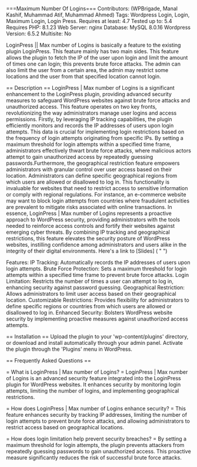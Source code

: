 ===Maximum Number Of Logins=== 
Contributors: (WPBrigade, Manal Kashif, Muhammad Atif, Muhammad Ahmed) 
Tags: Wordpress Login, Login, Maximum Login, Login Press.
Requires at least: 4.7 
Tested up to: 5.4 
Requires PHP: 8.1.23 
Web Server: nginx 
Database: MySQL 8.0.16 
Wordpress Version: 6.5.2
Multisite: No

LoginPress || Max number of Logins is basically a feature to the existing plugin LoginPress. This feature mainly has two main sides. This feature allows the plugin to fetch the IP of the user upon login and limit the amount of times one can login; this prevents brute force attacks. The admin can also limit the user from a certain area, the admin may restrict some locations and the user from that specified location cannot login.

== Description ==
LoginPress | Max number of Logins is a significant enhancement to the LoginPress plugin, providing advanced security measures to safeguard WordPress websites against brute force attacks and unauthorized access. This feature operates on two key fronts, revolutionizing the way administrators manage user logins and access permissions.
Firstly, by leveraging IP tracking capabilities, the plugin efficiently monitors and records the IP addresses of users upon login attempts. This data is crucial for implementing login restrictions based on the frequency of login attempts originating from specific IPs. By setting a maximum threshold for login attempts within a specified time frame, administrators effectively thwart brute force attacks, where malicious actors attempt to gain unauthorized access by repeatedly guessing passwords.Furthermore, the geographical restriction feature empowers administrators with granular control over user access based on their location. Administrators can define specific geographical regions from which users are allowed or disallowed to log in. This functionality is invaluable for websites that need to restrict access to sensitive information or comply with regional regulations. For instance, an e-commerce website may want to block login attempts from countries where fraudulent activities are prevalent to mitigate risks associated with online transactions.
In essence, LoginPress | Max number of Logins represents a proactive approach to WordPress security, providing administrators with the tools needed to reinforce access controls and fortify their websites against emerging cyber threats. By combining IP tracking and geographical restrictions, this feature elevates the security posture of WordPress websites, instilling confidence among administrators and users alike in the integrity of their digital environments.
Here's a link to [Slides] ( "         ")

Features:
IP Tracking: Automatically records the IP addresses of users upon login attempts.
Brute Force Protection: Sets a maximum threshold for login attempts within a specified time frame to prevent brute force attacks.
Login Limitation: Restricts the number of times a user can attempt to log in, enhancing security against password guessing.
Geographical Restriction: Allows administrators to limit user access based on their geographical location.
Customizable Restrictions: Provides flexibility for administrators to define specific regions or countries from which users are allowed or disallowed to log in.
Enhanced Security: Bolsters WordPress website security by implementing proactive measures against unauthorized access attempts.

== Installation ==
Upload the plugin to your 'wp-content/plugins' directory, or download and install automatically through your admin panel.
Activate the plugin through the 'Plugins' menu in WordPress.

== Frequently Asked Questions ==

= What is LoginPress | Max number of Logins?
= LoginPress | Max number of Logins is an advanced security feature integrated into the LoginPress plugin for WordPress websites. It enhances security by monitoring login attempts, limiting the number of logins, and implementing geographical restrictions.

= How does LoginPress | Max number of Logins enhance security? 
= This feature enhances security by tracking IP addresses, limiting the number of login attempts to prevent brute force attacks, and allowing administrators to restrict access based on geographical locations.

= How does login limitation help prevent security breaches?
= By setting a maximum threshold for login attempts, the plugin prevents attackers from repeatedly guessing passwords to gain unauthorized access. This proactive measure significantly reduces the risk of successful brute force attacks.




